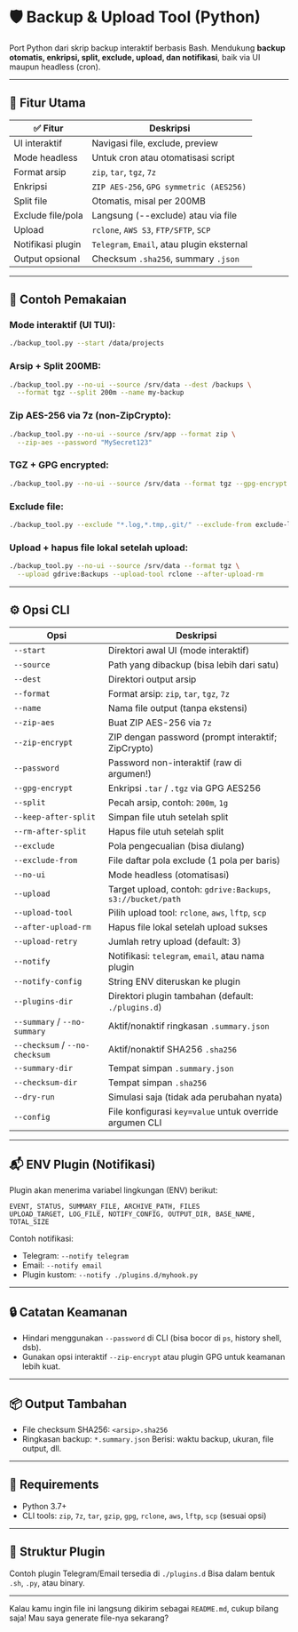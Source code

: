 # 🛡️ Backup & Upload Tool (Python)

Port Python dari skrip backup interaktif berbasis Bash.
Mendukung **backup otomatis, enkripsi, split, exclude, upload, dan notifikasi**, baik via UI maupun headless (cron).

---

## 🚀 Fitur Utama
  
| ✅ Fitur                     | Deskripsi                                              |
|-----------------------------|--------------------------------------------------------|
| UI interaktif               | Navigasi file, exclude, preview                        |
| Mode headless               | Untuk cron atau otomatisasi script                     |
| Format arsip                | `zip`, `tar`, `tgz`, `7z`                              |
| Enkripsi                    | `ZIP AES-256`, `GPG symmetric (AES256)`                |
| Split file                  | Otomatis, misal per 200MB                              |
| Exclude file/pola           | Langsung (--exclude) atau via file                     |
| Upload                     | `rclone`, `AWS S3`, `FTP/SFTP`, `SCP`                 |
| Notifikasi plugin           | `Telegram`, `Email`, atau plugin eksternal            |
| Output opsional             | Checksum `.sha256`, summary `.json`                   |

---

## 🧪 Contoh Pemakaian

### Mode interaktif (UI TUI):

```bash
./backup_tool.py --start /data/projects
```

### Arsip + Split 200MB:

```bash
./backup_tool.py --no-ui --source /srv/data --dest /backups \
  --format tgz --split 200m --name my-backup
```

### Zip AES-256 via 7z (non-ZipCrypto):

```bash
./backup_tool.py --no-ui --source /srv/app --format zip \
  --zip-aes --password "MySecret123"
```

### TGZ + GPG encrypted:

```bash
./backup_tool.py --no-ui --source /srv/data --format tgz --gpg-encrypt
```

### Exclude file:

```bash
./backup_tool.py --exclude "*.log,*.tmp,.git/" --exclude-from exclude-list.txt
```

### Upload + hapus file lokal setelah upload:

```bash
./backup_tool.py --no-ui --source /srv/data --format tgz \
  --upload gdrive:Backups --upload-tool rclone --after-upload-rm
```

---

## ⚙️ Opsi CLI

| Opsi                           | Deskripsi                                                   |
| ------------------------------ | ----------------------------------------------------------- |
| `--start`                      | Direktori awal UI (mode interaktif)                         |
| `--source`                     | Path yang dibackup (bisa lebih dari satu)                   |
| `--dest`                       | Direktori output arsip                                      |
| `--format`                     | Format arsip: `zip`, `tar`, `tgz`, `7z`                     |
| `--name`                       | Nama file output (tanpa ekstensi)                           |
| `--zip-aes`                    | Buat ZIP AES-256 via `7z`                                   |
| `--zip-encrypt`                | ZIP dengan password (prompt interaktif; ZipCrypto)          |
| `--password`                   | Password non-interaktif (raw di argumen!)                   |
| `--gpg-encrypt`                | Enkripsi `.tar` / `.tgz` via GPG AES256                     |
| `--split`                      | Pecah arsip, contoh: `200m`, `1g`                           |
| `--keep-after-split`           | Simpan file utuh setelah split                              |
| `--rm-after-split`             | Hapus file utuh setelah split                               |
| `--exclude`                    | Pola pengecualian (bisa diulang)                            |
| `--exclude-from`               | File daftar pola exclude (1 pola per baris)                 |
| `--no-ui`                      | Mode headless (otomatisasi)                                 |
| `--upload`                     | Target upload, contoh: `gdrive:Backups`, `s3://bucket/path` |
| `--upload-tool`                | Pilih upload tool: `rclone`, `aws`, `lftp`, `scp`           |
| `--after-upload-rm`            | Hapus file lokal setelah upload sukses                      |
| `--upload-retry`               | Jumlah retry upload (default: 3)                            |
| `--notify`                     | Notifikasi: `telegram`, `email`, atau nama plugin           |
| `--notify-config`              | String ENV diteruskan ke plugin                             |
| `--plugins-dir`                | Direktori plugin tambahan (default: `./plugins.d`)          |
| `--summary` / `--no-summary`   | Aktif/nonaktif ringkasan `.summary.json`                    |
| `--checksum` / `--no-checksum` | Aktif/nonaktif SHA256 `.sha256`                             |
| `--summary-dir`                | Tempat simpan `.summary.json`                               |
| `--checksum-dir`               | Tempat simpan `.sha256`                                     |
| `--dry-run`                    | Simulasi saja (tidak ada perubahan nyata)                   |
| `--config`                     | File konfigurasi `key=value` untuk override argumen CLI     |

---

## 📬 ENV Plugin (Notifikasi)

Plugin akan menerima variabel lingkungan (ENV) berikut:

```
EVENT, STATUS, SUMMARY_FILE, ARCHIVE_PATH, FILES
UPLOAD_TARGET, LOG_FILE, NOTIFY_CONFIG, OUTPUT_DIR, BASE_NAME, TOTAL_SIZE
```

Contoh notifikasi:

* Telegram: `--notify telegram`
* Email: `--notify email`
* Plugin kustom: `--notify ./plugins.d/myhook.py`

---

## 🔒 Catatan Keamanan

* Hindari menggunakan `--password` di CLI (bisa bocor di `ps`, history shell, dsb).
* Gunakan opsi interaktif `--zip-encrypt` atau plugin GPG untuk keamanan lebih kuat.

---

## 📦 Output Tambahan

* File checksum SHA256: `<arsip>.sha256`
* Ringkasan backup: `*.summary.json`
  Berisi: waktu backup, ukuran, file output, dll.

---

## 📌 Requirements

* Python 3.7+
* CLI tools: `zip`, `7z`, `tar`, `gzip`, `gpg`, `rclone`, `aws`, `lftp`, `scp` (sesuai opsi)

---

## 🧩 Struktur Plugin

Contoh plugin Telegram/Email tersedia di `./plugins.d`
Bisa dalam bentuk `.sh`, `.py`, atau binary.

---

Kalau kamu ingin file ini langsung dikirim sebagai `README.md`, cukup bilang saja! Mau saya generate file-nya sekarang?
